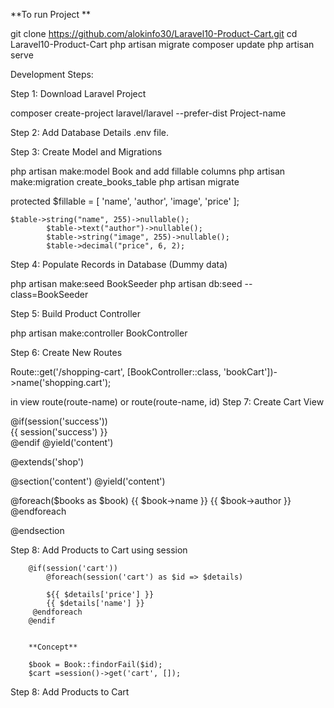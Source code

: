 **To run Project **

git clone https://github.com/alokinfo30/Laravel10-Product-Cart.git
cd Laravel10-Product-Cart
php artisan migrate
composer update
php artisan serve


Development Steps:

Step 1: Download Laravel Project

composer create-project laravel/laravel --prefer-dist Project-name

Step 2: Add Database Details .env file.

Step 3: Create Model and Migrations

php artisan make:model Book and add fillable columns
php artisan make:migration create_books_table
php artisan migrate

protected $fillable = [
        'name', 
        'author', 
        'image', 
        'price'
    ];    

    $table->string("name", 255)->nullable();
            $table->text("author")->nullable();
            $table->string("image", 255)->nullable();
            $table->decimal("price", 6, 2);    

Step 4: Populate Records in Database (Dummy data)

php artisan make:seed BookSeeder
php artisan db:seed --class=BookSeeder

Step 5: Build Product Controller

php artisan make:controller BookController

Step 6: Create New Routes

Route::get('/shopping-cart', [BookController::class, 'bookCart'])->name('shopping.cart');

in view route(route-name) or  route(route-name, id)
Step 7: Create Cart View

<div class="container mt-4">
    @if(session('success'))
        <div class="alert alert-success">
          {{ session('success') }}
        </div> 
    @endif
    @yield('content')
</div>



@extends('shop')
   
@section('content')
    @yield('content')
</div>
@foreach($books as $book)
    {{ $book->name }}
    {{ $book->author }}
    @endforeach
</div>
    
@endsection

Step 8: Add Products to Cart using session

        @if(session('cart'))
            @foreach(session('cart') as $id => $details)

            ${{ $details['price'] }}
            {{ $details['name'] }}
         @endforeach
        @endif


        **Concept**

        $book = Book::findorFail($id);
        $cart =session()->get('cart', []);
        
        
Step 8: Add Products to Cart
